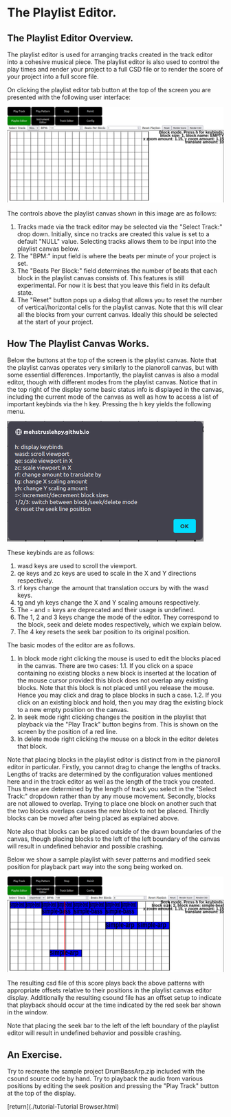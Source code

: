 # The Playlist Editor.

## The Playlist Editor Overview.

The playlist editor is used for arranging tracks created in the track editor into a cohesive musical piece. The playlist editor is also used to control the play times and render your project to a full CSD file or to render the score of your project into a full score file.

On clicking the playlist editor tab button at the top of the screen you are presented with the following user interface:

![](./05_IMAGES/05_PLAYLIST_EDITOR_STARTING.png)

The controls above the playlist canvas shown in this image are as follows:

1. Tracks made via the track editor may be selected via the "Select Track:" drop down. Initially, since no tracks are created this value is set to a default "NULL" value. Selecting tracks allows them to be input into the playlist canvas below.
2. The "BPM:" input field is where the beats per minute of your project is set.
3. The "Beats Per Block:" field determines the number of beats that each block in the playlist canvas consists of. This features is still experimental. For now it is best that you leave this field in its default state.
4. The "Reset" button pops up a dialog that allows you to reset the number of vertical/horizontal cells for the playlist canvas. Note that this will clear all the blocks from your current canvas. Ideally this should be selected at the start of your project.

## How The Playlist Canvas Works.

Below the buttons at the top of the screen is the playlist canvas. Note that the playlist canvas operates very similarly to the pianoroll canvas, but with some essential differences. Importantly, the playlist canvas is also a modal editor, though with different modes from the playlist canvas. Notice that in the top right of the display some basic status info is displayed in the canvas, including the current mode of the canvas as well as how to access a list of important keybinds via the h key. Pressing the h key yields the following menu.

![](./05_IMAGES/05_KEYBINDS.png)

These keybinds are as follows:

1. wasd keys are used to scroll the viewport.
2. qe keys and zc keys are used to scale in the X and Y directions respectively.
3. rf keys change the amount that translation occurs by with the wasd keys.
4. tg and yh keys change the X and Y scaling amouns respectively.
5. The - and = keys are deprecated and their usage is undefined.
6. The 1, 2 and 3 keys change the mode of the editor. They correspond to the block, seek and delete modes respectively, which we explain below.
7. The 4 key resets the seek bar position to its original position.

The basic modes of the editor are as follows.

1. In block mode right clicking the mouse is used to edit the blocks placed in the canvas. There are two cases:
    1.1. If you click on a space containing no existing blocks a new block is inserted at the location of the mouse cursor provided this block does not overlap any existing blocks. Note that this block is not placed until you release the mouse. Hence you may click and drag to place blocks in such a case.
    1.2. If you click on an existing block and hold, then you may drag the existing block to a new empty position on the canvas.
2. In seek mode right clicking changes the position in the playlist that playback via the "Play Track" button begins from. This is shown on the screen by the position of a red line.
3. In delete mode right clicking the mouse on a block in the editor deletes that block.

Note that placing blocks in the playlist editor is distinct from in the pianoroll editor in particular. Firstly, you cannot drag to change the lengths of tracks. Lengths of tracks are determined by the configuration values mentioned here and in the track editor as well as the length of the track you created. Thus these are determined by the length of track you select in the "Select Track:" dropdown rather than by any mouse movement. Secondly, blocks are not allowed to overlap. Trying to place one block on another such that the two blocks overlaps causes the new block to not be placed. Thirdly blocks can be moved after being placed as explained above.

Note also that blocks can be placed outside of the drawn boundaries of the canvas, though placing blocks to the left of the left boundary of the canvas will result in undefined behavior and possible crashing.

Below we show a sample playlist with sever patterns and modified seek position for playback part way into the song being worked on.

![](./05_IMAGES/05_SAMPLE_PLAYLIST.png)

The resulting csd file of this score plays back the above patterns with appropriate offsets relative to their positions in the playlist canvas editor display. Additionally the resulting csound file has an offset setup to indicate that playback should occur at the time indicated by the red seek bar shown in the window.

Note that placing the seek bar to the left of the left boundary of the playlist editor will result in undefined behavior and possible crashing.

## An Exercise.

Try to recreate the sample project DrumBassArp.zip included with the csound source code by hand. Try to playback the audio from various positions by editing the seek position and pressing the "Play Track" button at the top of the display.

[return](./tutorial-Tutorial Browser.html)
